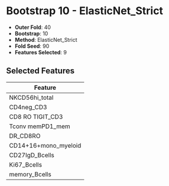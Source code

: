 # Bootstrap 10 - ElasticNet_Strict

- **Outer Fold**: 40
- **Bootstrap**: 10
- **Method**: ElasticNet_Strict
- **Fold Seed**: 90
- **Features Selected**: 9

## Selected Features

| Feature |
|---------|
| NKCD56hi_total |
| CD4neg_CD3 |
| CD8 RO TIGIT_CD3 |
| Tconv memPD1_mem |
| DR_CD8RO |
| CD14+16+mono_myeloid |
| CD27IgD_Bcells |
| Ki67_Bcells |
| memory_Bcells |
